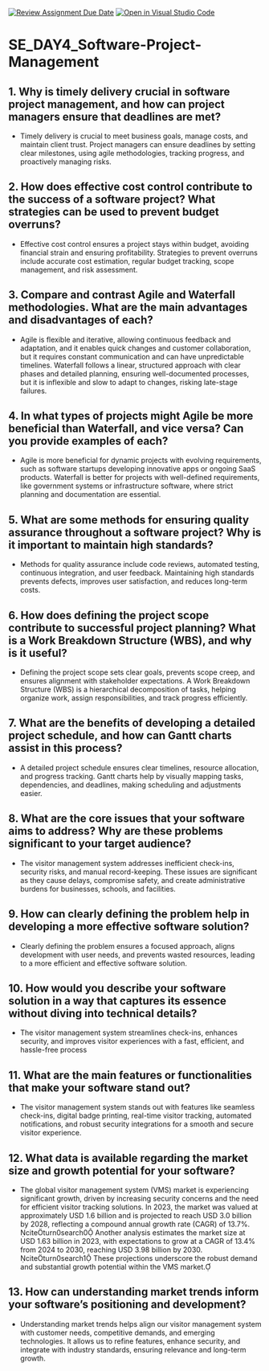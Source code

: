[![Review Assignment Due Date](https://classroom.github.com/assets/deadline-readme-button-22041afd0340ce965d47ae6ef1cefeee28c7c493a6346c4f15d667ab976d596c.svg)](https://classroom.github.com/a/9pw6JKcu)
[![Open in Visual Studio Code](https://classroom.github.com/assets/open-in-vscode-2e0aaae1b6195c2367325f4f02e2d04e9abb55f0b24a779b69b11b9e10269abc.svg)](https://classroom.github.com/online_ide?assignment_repo_id=18908253&assignment_repo_type=AssignmentRepo)
# SE_DAY4_Software-Project-Management

## 1. Why is timely delivery crucial in software project management, and how can project managers ensure that deadlines are met?
- Timely delivery is crucial to meet business goals, manage costs, and maintain client trust. Project managers can ensure deadlines by setting clear milestones, using agile methodologies, tracking progress, and proactively managing risks.

## 2. How does effective cost control contribute to the success of a software project? What strategies can be used to prevent budget overruns?
- Effective cost control ensures a project stays within budget, avoiding financial strain and ensuring profitability. Strategies to prevent overruns include accurate cost estimation, regular budget tracking, scope management, and risk assessment.

## 3. Compare and contrast Agile and Waterfall methodologies. What are the main advantages and disadvantages of each?
- Agile is flexible and iterative, allowing continuous feedback and adaptation, and it enables quick changes and customer collaboration, but it requires constant communication and can have unpredictable timelines. Waterfall follows a linear, structured approach with clear phases and detailed planning, ensuring well-documented processes, but it is inflexible and slow to adapt to changes, risking late-stage failures.

## 4. In what types of projects might Agile be more beneficial than Waterfall, and vice versa? Can you provide examples of each?
- Agile is more beneficial for dynamic projects with evolving requirements, such as software startups developing innovative apps or ongoing SaaS products. Waterfall is better for projects with well-defined requirements, like government systems or infrastructure software, where strict planning and documentation are essential.

## 5. What are some methods for ensuring quality assurance throughout a software project? Why is it important to maintain high standards?
- Methods for quality assurance include code reviews, automated testing, continuous integration, and user feedback. Maintaining high standards prevents defects, improves user satisfaction, and reduces long-term costs.

## 6. How does defining the project scope contribute to successful project planning? What is a Work Breakdown Structure (WBS), and why is it useful?
- Defining the project scope sets clear goals, prevents scope creep, and ensures alignment with stakeholder expectations. A Work Breakdown Structure (WBS) is a hierarchical decomposition of tasks, helping organize work, assign responsibilities, and track progress efficiently.

## 7. What are the benefits of developing a detailed project schedule, and how can Gantt charts assist in this process?
- A detailed project schedule ensures clear timelines, resource allocation, and progress tracking. Gantt charts help by visually mapping tasks, dependencies, and deadlines, making scheduling and adjustments easier.

## 8. What are the core issues that your software aims to address? Why are these problems significant to your target audience?
- The visitor management system addresses inefficient check-ins, security risks, and manual record-keeping. These issues are significant as they cause delays, compromise safety, and create administrative burdens for businesses, schools, and facilities.

## 9. How can clearly defining the problem help in developing a more effective software solution?
- Clearly defining the problem ensures a focused approach, aligns development with user needs, and prevents wasted resources, leading to a more efficient and effective software solution.

## 10. How would you describe your software solution in a way that captures its essence without diving into technical details?
- The visitor management system streamlines check-ins, enhances security, and improves visitor experiences with a fast, efficient, and hassle-free process

## 11. What are the main features or functionalities that make your software stand out?
- The visitor management system stands out with features like seamless check-ins, digital badge printing, real-time visitor tracking, automated notifications, and robust security integrations for a smooth and secure visitor experience.

## 12. What data is available regarding the market size and growth potential for your software?
- The global visitor management system (VMS) market is experiencing significant growth, driven by increasing security concerns and the need for efficient visitor tracking solutions. In 2023, the market was valued at approximately USD 1.6 billion and is projected to reach USD 3.0 billion by 2028, reflecting a compound annual growth rate (CAGR) of 13.7%. citeturn0search0 Another analysis estimates the market size at USD 1.63 billion in 2023, with expectations to grow at a CAGR of 13.4% from 2024 to 2030, reaching USD 3.98 billion by 2030. citeturn0search1 These projections underscore the robust demand and substantial growth potential within the VMS market. 

## 13. How can understanding market trends inform your software’s positioning and development?
- Understanding market trends helps align our visitor management system with customer needs, competitive demands, and emerging technologies. It allows us to refine features, enhance security, and integrate with industry standards, ensuring relevance and long-term growth.
